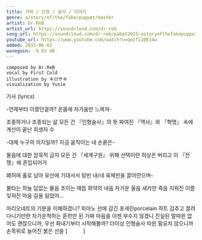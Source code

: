 ```yaml
---
title: 가짜 / 인형 / 술사 / 이야기
genre: a/story/of/the/fake/puppet/master
artist: Dr.ReB
artist_url: https://soundcloud.com/dr-reb
song_url: https://soundcloud.com/dr-reb/pabat2015-astoryofthefakepuppetmaster
youtube_url: https://www.youtube.com/watch?v=qozfi10E14w
added: 2015-06-03
wavegain: -9.03 dB
---
```


    composed by Dr.ReB
    vocal by First Cold
    illustration by キロサキ
    visualization by Yusie

가사 (lyrics)

-언제부터 이랬던걸까? 온몸에 차가움만 느껴져-

조종하거나 조종되는 삶 모든 건 『인형술사』의 뜻
짜여진 『역사』와 『혁명』 속에 계산이 끝난 희생자 수

-대체 누구의 의지일까? 지금 움직이는 내 손끝은-

물음에 대한 암묵적 금지 모든 건 『세계구원』 위해
선택이란 허상은 버리고 이 『전쟁』에 혼입되어가

폐허에 홀로 남아 유산에 기대서서
텅빈 내/네 육체만을 끌어안으며-

불타는 하늘 답없는 물음 조이는 매듭 화약의 내음
차가운 울음 새카만 죽음 지워진 이름 잊혀진 마음
길을 잃었어...

마리오네트의 기분을 이해하겠니? 피아노 선에 감긴 포세린porcelain 하트
감추고 끌려다니기만한 차가운척하는 훈련만 된 가짜 마음을 이젠 부수지 않겠니
진실된 말따윈 없어도 괜찮으니까, 우선 화내기부터 시작해볼까?
더이상 인형술사 따윈 필요치 않으니까 손목위로 늘어진 붉은 선을 [　　　]
